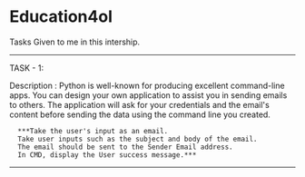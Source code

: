 # Education4ol
Tasks Given to me in this intership.

-----------------------------------------------------------------------------------------------------------
TASK - 1:

Description : Python is well-known for producing excellent command-line apps. You can design your own application to assist you in sending emails to others. The application will ask for your credentials and the email's content before sending the data using the command line you created.

      ***Take the user's input as an email.
      Take user inputs such as the subject and body of the email.
      The email should be sent to the Sender Email address.
      In CMD, display the User success message.***
      
-----------------------------------------------------------------------------------------------------------
